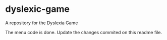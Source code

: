 # dyslexic-game
A repository for the Dyslexia Game

The menu code is done.
Update the changes commited on this readme file.
